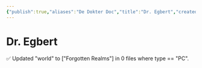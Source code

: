```yaml
---
{"publish":true,"aliases":"De Dokter Doc","title":"Dr. Egbert","created":"2025-07-15","modified":"2025-07-16T00:53:29.400+02:00","cssclasses":""}
---
```


# Dr. Egbert
✅ Updated "world" to ["Forgotten Realms"] in 0 files where type == "PC".